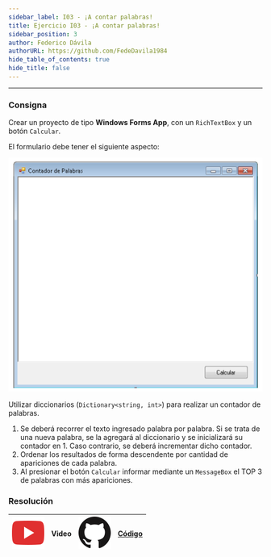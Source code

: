 ```yaml
---
sidebar_label: I03 - ¡A contar palabras!
title: Ejercicio I03 - ¡A contar palabras!
sidebar_position: 3
author: Federico Dávila
authorURL: https://github.com/FedeDavila1984
hide_table_of_contents: true
hide_title: false
---
```

---
### Consigna
Crear un proyecto de tipo **Windows Forms App**, con un `RichTextBox` y un botón `Calcular`. 

El formulario debe tener el siguiente aspecto:

![Formato de formulario](/clases/06-colecciones/Ejercicios/formatoFormulario.PNG) 

Utilizar diccionarios (`Dictionary<string, int>`) para realizar un contador de palabras. 

1. Se deberá recorrer el texto ingresado palabra por palabra. Si se trata de una nueva palabra, se la agregará al diccionario y se inicializará su contador en 1. Caso contrario, se deberá incrementar dicho contador.
2. Ordenar los resultados de forma descendente por cantidad de apariciones de cada palabra.
3. Al presionar el botón `Calcular` informar mediante un `MessageBox` el TOP 3 de palabras con más apariciones.

### Resolución
| ![img](/base/youtube.svg) | Video | ![img](/base/github.svg) | [Código](https://github.com/codeutnfra/programacion_2_laboratorio_2/tree/master/Ejercicios_Resueltos/Clase_06/I03_A_contar_palabras) |
| :-------------------------------------: | :---: | :------------------------------------: | :----: |
